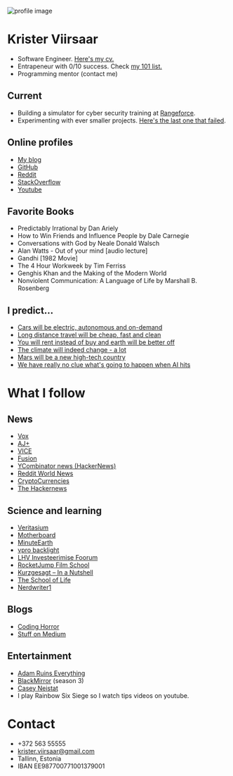![profile image](http://krister.ee/index/face.png)

# Krister Viirsaar

- Software Engineer. [Here's my cv.](/cv)
- Entrapeneur with 0/10 success. Check [my 101 list.](/startupschool.html)
- Programming mentor (contact me)

## Current

- Building a simulator for cyber security training at [Rangeforce](https://rangeforce.com/).
- Experimenting with ever smaller projects. [Here's the last one that failed](http://code.krister.ee/mybest-project-so-far-shutting-it-down/).

## Online profiles

- [My blog](http://code.krister.ee/)
- [GitHub](https://github.com/KristerV)
- [Reddit](https://www.reddit.com/user/kristerv)
- [StackOverflow](http://stackoverflow.com/users/1905229/krivar?tab=profile)
- [Youtube](https://www.youtube.com/user/krivar/videos)

## Favorite Books

* Predictably Irrational by Dan Ariely
* How to Win Friends and Influence People by Dale Carnegie
* Conversations with God by Neale Donald Walsch
* Alan Watts - Out of your mind [audio lecture]
* Gandhi [1982 Movie]
* The 4 Hour Workweek by Tim Ferriss
* Genghis Khan and the Making of the Modern World
* Nonviolent Communication: A Language of Life by Marshall B. Rosenberg

## I predict...

* [Cars will be electric, autonomous and on-demand](https://www.tesla.com/blog/master-plan-part-deux)
* [Long distance travel will be cheap, fast and clean](https://en.wikipedia.org/wiki/Hyperloop)
* [You will rent instead of buy and earth will be better off](https://www.youtube.com/watch?v=oOO-pYUl9-w)
* [The climate will indeed change - a lot](https://www.youtube.com/watch?v=OWXoRSIxyIU)
* [Mars will be a new high-tech country](https://www.youtube.com/watch?v=TnY23KEkZPY)
* [We have really no clue what's going to happen when AI hits](https://medium.com/ai-revolution/ai-revolution-101-8dce1d9cb62d#.lfba27w6a)

# What I follow

## News

* [Vox](https://www.youtube.com/channel/UCLXo7UDZvByw2ixzpQCufnA)
* [AJ+](https://www.youtube.com/channel/UCV3Nm3T-XAgVhKH9jT0ViRg)
* [VICE](https://www.youtube.com/channel/UCn8zNIfYAQNdrFRrr8oibKw)
* [Fusion](https://www.youtube.com/user/thisisfusion/videos)
* [YCombinator news (HackerNews)](https://news.ycombinator.com/)
* [Reddit World News](https://www.reddit.com/r/worldnews/)
* [CryptoCurrencies](https://coinmarketcap.com/)
* [The Hackernews](http://thehackernews.com/)

## Science and learning

* [Veritasium](https://www.youtube.com/channel/UCHnyfMqiRRG1u-2MsSQLbXA)
* [Motherboard](https://www.youtube.com/channel/UCB6PV0cvJpzlcXRG7nz6PpQ)
* [MinuteEarth](https://www.youtube.com/channel/UCeiYXex_fwgYDonaTcSIk6w)
* [vpro backlight](https://www.youtube.com/channel/UCqJ6GC0klkbFuQa-0ZePqkQ)
* [LHV Investeerimise Foorum](https://fp.lhv.ee/?locale=et)
* [RocketJump Film School](https://www.youtube.com/channel/UC3KpzBeoM8lDvn85m4szzfA)
* [Kurzgesagt – In a Nutshell](https://www.youtube.com/channel/UCsXVk37bltHxD1rDPwtNM8Q)
* [The School of Life](https://www.youtube.com/channel/UC7IcJI8PUf5Z3zKxnZvTBog)
* [Nerdwriter1](https://www.youtube.com/user/Nerdwriter1/videos)

## Blogs

* [Coding Horror](http://blog.codinghorror.com/)
* [Stuff on Medium](https://medium.com/)

## Entertainment

* [Adam Ruins Everything](https://en.wikipedia.org/wiki/Adam_Ruins_Everything)
* [BlackMirror](https://www.youtube.com/watch?v=jDiYGjp5iFg) (season 3)
* [Casey Neistat](https://www.youtube.com/user/caseyneistat/videos)
* I play Rainbow Six Siege so I watch tips videos on youtube.

# Contact

- +372 563 55555
- krister.viirsaar@gmail.com
- Tallinn, Estonia
- IBAN EE987700771001379001

